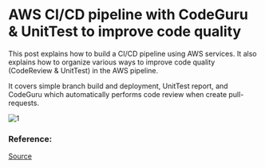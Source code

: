 
# AWS CI/CD pipeline with CodeGuru & UnitTest to improve code quality 

This post explains how to build a CI/CD pipeline using AWS services. It also explains how to organize various ways to improve code quality (CodeReview & UnitTest) in the AWS pipeline.

It covers simple branch build and deployment, UnitTest report, and CodeGuru which automatically performs code review when create pull-requests.

![1](https://user-images.githubusercontent.com/23625821/125891953-96b13bd1-19ab-4b20-8093-e0bf42196dc1.png)



### Reference: 

<a href="https://codequality.workshop.aws/en/"> Source </a>

